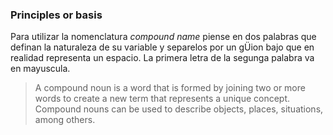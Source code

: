 ### Principles or basis

Para utilizar la nomenclatura *compound name* piense en dos palabras que definan la naturaleza de su variable y separelos por un gÜion bajo que en realidad representa un espacio. La primera letra de la segunga palabra va en mayuscula.

> A compound noun is a word that is formed by joining two or more words to create a new term that represents a unique concept. Compound nouns can be used to describe objects, places, situations, among others.

